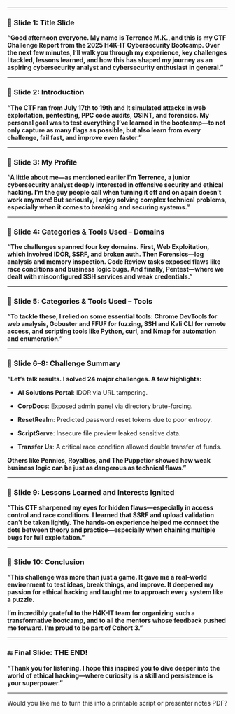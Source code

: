 
---

### 🔹 Slide 1: Title Slide

**“Good afternoon everyone. My name is Terrence M.K., and this is my CTF Challenge Report from the 2025 H4K-IT Cybersecurity Bootcamp. Over the next few minutes, I’ll walk you through my experience, key challenges I tackled, lessons learned, and how this has shaped my journey as an aspiring cybersecurity analyst and cybersecurity enthusiast in general.”**

---

### 🔹 Slide 2: Introduction

**“The CTF ran from July 17th to 19th and It simulated attacks in web exploitation, pentesting, PPC code audits, OSINT, and forensics. My personal goal was to test everything I’ve learned in the bootcamp—to not only capture as many flags as possible, but also learn from every challenge, fail fast, and improve even faster.”**

---

### 🔹 Slide 3: My Profile

**“A little about me—as mentioned earlier I’m Terrence, a junior cybersecurity analyst deeply interested in offensive security and ethical hacking. I’m the guy people call when turning it off and on again doesn’t work anymore! But seriously, I enjoy solving complex technical problems, especially when it comes to breaking and securing systems.”**

---

### 🔹 Slide 4: Categories & Tools Used – Domains

**“The challenges spanned four key domains. First, Web Exploitation, which involved IDOR, SSRF, and broken auth. Then Forensics—log analysis and memory inspection. Code Review tasks exposed flaws like race conditions and business logic bugs. And finally, Pentest—where we dealt with misconfigured SSH services and weak credentials.”**

---

### 🔹 Slide 5: Categories & Tools Used – Tools

**“To tackle these, I relied on some essential tools: Chrome DevTools for web analysis, Gobuster and FFUF for fuzzing, SSH and Kali CLI for remote access, and scripting tools like Python, curl, and Nmap for automation and enumeration.”**

---

### 🔹 Slide 6–8: Challenge Summary

**“Let’s talk results. I solved 24 major challenges. A few highlights:**

- **AI Solutions Portal**: IDOR via URL tampering.
    
- **CorpDocs**: Exposed admin panel via directory brute-forcing.
    
- **ResetRealm**: Predicted password reset tokens due to poor entropy.
    
- **ScriptServe**: Insecure file preview leaked sensitive data.
    
- **Transfer Us**: A critical race condition allowed double transfer of funds.
    

**Others like Pennies, Royalties, and The Puppetior showed how weak business logic can be just as dangerous as technical flaws.”**

---

### 🔹 Slide 9: Lessons Learned and Interests Ignited

**“This CTF sharpened my eyes for hidden flaws—especially in access control and race conditions. I learned that SSRF and upload validation can’t be taken lightly. The hands-on experience helped me connect the dots between theory and practice—especially when chaining multiple bugs for full exploitation.”**

---

### 🔹 Slide 10: Conclusion

**“This challenge was more than just a game. It gave me a real-world environment to test ideas, break things, and improve. It deepened my passion for ethical hacking and taught me to approach every system like a puzzle.**

**I’m incredibly grateful to the H4K-IT team for organizing such a transformative bootcamp, and to all the mentors whose feedback pushed me forward. I’m proud to be part of Cohort 3.”**

---

### 🔚 Final Slide: THE END!

**“Thank you for listening. I hope this inspired you to dive deeper into the world of ethical hacking—where curiosity is a skill and persistence is your superpower.”**

---

Would you like me to turn this into a printable script or presenter notes PDF?